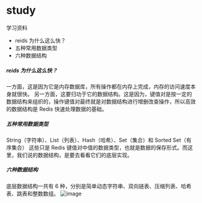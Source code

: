 # study
学习资料

- reids 为什么这么快？
- 五种常用数据类型
- 六种数据结构


##### reids 为什么这么快？
一方面，这是因为它是内存数据库，所有操作都在内存上完成，内存的访问速度本身就很快。
另一方面，这要归功于它的数据结构。这是因为，键值对是按一定的数据结构来组织的，操作键值对最终就是对数据结构进行增删改查操作，所以高效的数据结构是 Redis 快速处理数据的基础。
##### 五种常用数据类型
String（字符串）、List（列表）、Hash（哈希）、Set（集合）和 Sorted Set（有序集合）
这些只是 Redis 键值对中值的数据类型，也就是数据的保存形式。而这里，我们说的数据结构，是要去看看它们的底层实现。
##### 六种数据结构
底层数据结构一共有 6 种，分别是简单动态字符串、双向链表、压缩列表、哈希表、跳表和整数数组。
![image](https://user-images.githubusercontent.com/9994537/111020224-4310b680-83ff-11eb-9fb5-b86672ef1025.png)

